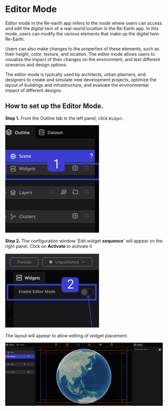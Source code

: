 # Editor Mode

Editor mode in the Re-earth app refers to the mode where users can access and edit the digital twin of a real-world location in the Re-Earth app. In this mode, users can modify the various elements that make up the digital twin Re-Earth.

Users can also make changes to the properties of these elements, such as their height, color, texture, and location. The editor mode allows users to visualize the impact of their changes on the environment, and test different scenarios and design options.

The editor mode is typically used by architects, urban planners, and designers to create and simulate new development projects, optimize the layout of buildings and infrastructure, and evaluate the environmental impact of different designs.

## How to set up the Editor Mode.

**Step 1.** From the Outline tab in the left panel, click `Widget`.

![Untitled](Editor%20Mode%20ca6719656d9e4c128c4607f77e1796f2/Untitled.png)

**Step 2.** The configuration window 'Edit widget **sequence**' will appear on the right panel. Click on **Activate** to activate it

![Untitled](Editor%20Mode%20ca6719656d9e4c128c4607f77e1796f2/Untitled%201.png)

The layout will appear to allow editing of widget placement.

![Untitled](Editor%20Mode%20ca6719656d9e4c128c4607f77e1796f2/Untitled%202.png)
    
